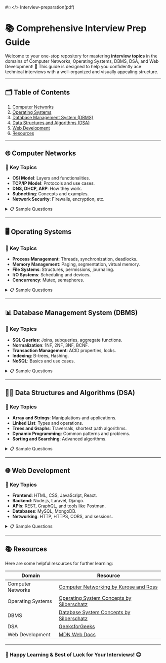 #💥</> Interview-preparation(pdf)
# 📚 Comprehensive Interview Prep Guide

Welcome to your one-stop repository for mastering **interview topics** in the domains of Computer Networks, Operating Systems, DBMS, DSA, and Web Development! 🎯 This guide is designed to help you confidently ace technical interviews with a well-organized and visually appealing structure.

---

## 🗂️ Table of Contents
1. [Computer Networks](#computer-networks)
2. [Operating Systems](#operating-systems)
3. [Database Management System (DBMS)](#database-management-system-dbms)
4. [Data Structures and Algorithms (DSA)](#data-structures-and-algorithms-dsa)
5. [Web Development](#web-development)
6. [Resources](#resources)

---

## 🌐 Computer Networks

### 🔑 Key Topics
- **OSI Model**: Layers and functionalities.
- **TCP/IP Model**: Protocols and use cases.
- **DNS, DHCP, ARP**: How they work.
- **Subnetting**: Concepts and examples.
- **Network Security**: Firewalls, encryption, etc.

<details>
  <summary>📋 Sample Questions</summary>

1. What is the difference between TCP and UDP?
2. Explain the process of DHCP.
3. How does ARP work?
4. What is the significance of subnet masks?
5. How does a VPN ensure secure communication?
</details>

---

## 🖥️ Operating Systems

### 🔑 Key Topics
- **Process Management**: Threads, synchronization, deadlocks.
- **Memory Management**: Paging, segmentation, virtual memory.
- **File Systems**: Structures, permissions, journaling.
- **I/O Systems**: Scheduling and devices.
- **Concurrency**: Mutex, semaphores.

<details>
  <summary>📋 Sample Questions</summary>

1. Explain the difference between a process and a thread.
2. What are deadlocks, and how can they be prevented?
3. Describe the paging process in virtual memory.
4. How does the OS manage file permissions?
5. What are semaphores, and how are they used?
</details>

---

## 📊 Database Management System (DBMS)

### 🔑 Key Topics
- **SQL Queries**: Joins, subqueries, aggregate functions.
- **Normalization**: 1NF, 2NF, 3NF, BCNF.
- **Transaction Management**: ACID properties, locks.
- **Indexing**: B-trees, Hashing.
- **NoSQL**: Basics and use cases.

<details>
  <summary>📋 Sample Questions</summary>

1. Write a query to find the second highest salary in a table.
2. Explain the difference between clustered and non-clustered indexes.
3. What are the ACID properties of a transaction?
4. How does database normalization help?
5. Compare SQL and NoSQL databases.
</details>

---

## 🧑‍💻 Data Structures and Algorithms (DSA)

### 🔑 Key Topics
- **Array and Strings**: Manipulations and applications.
- **Linked List**: Types and operations.
- **Trees and Graphs**: Traversals, shortest path algorithms.
- **Dynamic Programming**: Common patterns and problems.
- **Sorting and Searching**: Advanced algorithms.

<details>
  <summary>📋 Sample Questions</summary>

1. Reverse a linked list.
2. Implement a binary search.
3. Solve the knapsack problem using dynamic programming.
4. Write a code for the DFS and BFS of a graph.
5. Find the maximum sum subarray (Kadane’s Algorithm).
</details>

---

## 🌐 Web Development

### 🔑 Key Topics
- **Frontend**: HTML, CSS, JavaScript, React.
- **Backend**: Node.js, Laravel, Django.
- **APIs**: REST, GraphQL, and tools like Postman.
- **Databases**: MySQL, MongoDB.
- **Networking**: HTTP, HTTPS, CORS, and sessions.

<details>
  <summary>📋 Sample Questions</summary>

1. Explain the difference between inline, block, and inline-block elements.
2. How does React's Virtual DOM work?
3. Write a RESTful API for a CRUD operation.
4. Explain the working of CORS in web development.
5. What are JWTs, and how are they used in authentication?
</details>

---

## 📚 Resources

Here are some helpful resources for further learning:

| **Domain**       | **Resource**                                       |
|-------------------|---------------------------------------------------|
| Computer Networks | [Computer Networking by Kurose and Ross](https://www.amazon.com) |
| Operating Systems | [Operating System Concepts by Silberschatz](https://www.amazon.com) |
| DBMS             | [Database System Concepts by Silberschatz](https://www.amazon.com) |
| DSA              | [GeeksforGeeks](https://www.geeksforgeeks.org)     |
| Web Development  | [MDN Web Docs](https://developer.mozilla.org)      |

---

### 🚀 Happy Learning & Best of Luck for Your Interviews! 😊


